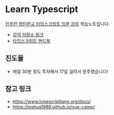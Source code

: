 # Learn Typescript

[인프런 캡틴판교 타입스크립트 입문 강의](https://www.inflearn.com/course/%ED%83%80%EC%9E%85%EC%8A%A4%ED%81%AC%EB%A6%BD%ED%8A%B8-%EC%9E%85%EB%AC%B8/) 학습노트입니다.

- [강의 저장소 링크](https://github.com/joshua1988/learn-typescript)
- [타입스크립트 핸드북](https://joshua1988.github.io/ts/)

## 진도율

- 매일 30분 정도 투자해서 17일 걸려서 완주했습니다!

## 참고 링크

- <https://www.typescriptlang.org/docs/>
- <https://joshua1988.github.io/vue-camp/>
